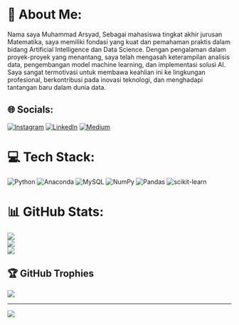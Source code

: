 # 💫 About Me:
Nama saya Muhammad Arsyad, Sebagai mahasiswa tingkat akhir jurusan Matematika, saya memiliki fondasi yang kuat dan pemahaman praktis dalam bidang Artificial Intelligence dan Data Science. Dengan pengalaman dalam proyek-proyek yang menantang, saya telah mengasah keterampilan analisis data, pengembangan model machine learning, dan implementasi solusi AI. Saya sangat termotivasi untuk membawa keahlian ini ke lingkungan profesional, berkontribusi pada inovasi teknologi, dan menghadapi tantangan baru dalam dunia data.


## 🌐 Socials:
[![Instagram](https://img.shields.io/badge/Instagram-%23E4405F.svg?logo=Instagram&logoColor=white)](https://instagram.com/muha.rsyd) [![LinkedIn](https://img.shields.io/badge/LinkedIn-%230077B5.svg?logo=linkedin&logoColor=white)](https://linkedin.com/in/muharsyad) [![Medium](https://img.shields.io/badge/Medium-12100E?logo=medium&logoColor=white)](https://medium.com/@arsyadmuh) 

# 💻 Tech Stack:
![Python](https://img.shields.io/badge/python-3670A0?style=for-the-badge&logo=python&logoColor=ffdd54) ![Anaconda](https://img.shields.io/badge/Anaconda-%2344A833.svg?style=for-the-badge&logo=anaconda&logoColor=white) ![MySQL](https://img.shields.io/badge/mysql-%2300f.svg?style=for-the-badge&logo=mysql&logoColor=white) ![NumPy](https://img.shields.io/badge/numpy-%23013243.svg?style=for-the-badge&logo=numpy&logoColor=white) ![Pandas](https://img.shields.io/badge/pandas-%23150458.svg?style=for-the-badge&logo=pandas&logoColor=white) ![scikit-learn](https://img.shields.io/badge/scikit--learn-%23F7931E.svg?style=for-the-badge&logo=scikit-learn&logoColor=white)
# 📊 GitHub Stats:
![](https://github-readme-stats.vercel.app/api?username=muharsyad&theme=tokyonight&hide_border=false&include_all_commits=true&count_private=true)<br/>
![](https://github-readme-streak-stats.herokuapp.com/?user=muharsyad&theme=tokyonight&hide_border=false)<br/>
![](https://github-readme-stats.vercel.app/api/top-langs/?username=muharsyad&theme=tokyonight&hide_border=false&include_all_commits=true&count_private=true&layout=compact)

## 🏆 GitHub Trophies
![](https://github-profile-trophy.vercel.app/?username=muharsyad&theme=tokyonight&no-frame=false&no-bg=false&margin-w=4)

---
[![](https://visitcount.itsvg.in/api?id=muharsyad&icon=0&color=6)](https://visitcount.itsvg.in)

<!-- Proudly created with GPRM ( https://gprm.itsvg.in ) -->
